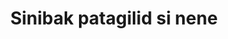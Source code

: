 ---
layout: post
title: Sinibak patagilid si nene
duration: '06:40'
view: 155
rate: 2
video: 'https://flashservice.xvideos.com/embedframe/27097111'
category: 
 - pinay
 - beautiful
tags: 
 - pinay-sex
 - nagparaos
 - nene
 - mokong
 - fucked
 - jackpot
 - flawless
priority: 0.9
changefreq: daily
---